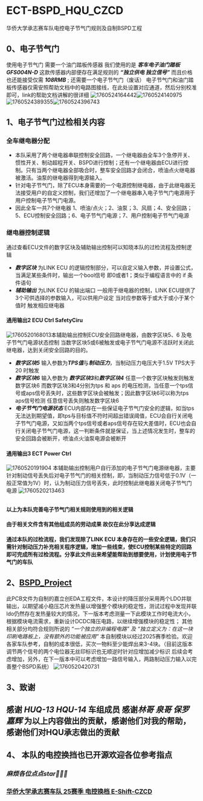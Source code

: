 # ECT-BSPD_HQU_CZCD

华侨大学承志赛车队电控电子节气门规则及自制BSPD工程

## 0、电子节气门

使用电子节气门 需要一个油门踏板传感器 我们使用的是 ***客车电子油门踏板GFS004N-D*** 这款传感器内部便存在满足规则的 ***“独立供电 独立信号”*** 而且价格也还能接受仅需 ***108RMB*** ;
还需要一个电子节气门（废话）
电子节气门和油门踏板传感器仅需安照帮助文档中的电路图接线，在此处设置对应通道，然后分别校准即可，link的帮助文档讲解的很详细
![1760524164442](images/README/1760524164442.png)![1760524140975](images/README/1760524140975.png)![1760524389355](images/README/1760524389355.png)![1760524396743](images/README/1760524396743.png)

## 1、电子节气门过检相关内容

### 全车继电器分配

* 本队采用了两个继电器串联控制安全回路，一个继电器由全车3个急停开关、惯性开关、制动超程开关、BSPD进行控制；还有一个继电器由ECU进行控制。只有当两个继电器全部吸合时，整车安全回路才会闭合，喷油点火继电器被激活。油泵的继电器得到电源输入。
* 针对电子节气门，除了ECU本身需要的一个电源控制继电器，由于此继电器无法接受用户的自定义控制，我们还增加了一个继电器串入电子节气门电源用于用户控制电子节气门电源。
* 因此全车一共7个继电器 1、喷油/点火；2、油泵；3、风扇；4、安全回路；5、ECU控制安全回路；6、电子节气门电源；7、用户控制电子节气门电源

### 继电器控制逻辑

通过查看ECU文件的数字区块及辅助输出控制可以知晓本队的过检流程及控制逻辑

* ***数字区块*** 为LINK ECU 的逻辑控制部分，可以自定义输入参数，并设置公式，当满足某些条件时，输出一个bool信号 即0或者1；类似于编程语言中的 if 条件语句
* ***辅助输出*** 为LINK ECU 的输出端口 一般用于继电器的控制，LINK ECU提供了 3个可供选择的参数输入，可以供用户设定 当对应参数等于或大于或小于某个值时 触发相应继电器

#### 通用输出2 ECU Ctrl SafetyCiru

![1760520168013](images/README/1760520168013.png)本辅助输出控制ECU安全回路继电器，由数字区块5、6 及电子节气门电源状态控制
当数字区块5或6被触发或电子节气门电源不活跃时关闭此继电器，达到关闭安全回路的目的。

* ***数字区块5*** 输入参数为***TPS值***与***制动压力***，当制动压力电压大于1.5V TPS大于20 时触发
* ***数字区块6*** 输入参数为 ***数字区块3***和***数字区块4*** 任意一个数字区块触发则触发数字区块6 而数字区块3和4分别为tps 和 aps 的电压检测，当任意一个tps信号或aps信号丢失时，这些数字区块会被触发；因此数字区块6可以称为tps aps信号检测 任意信号丢失则触发数字区块6
* ***电子节气门电源状态*** ECU内部存在一些保证电子节气门安全的逻辑，如当tps无法达到期望值，即tps与目标值不符时间超出错误阈值，ECU会自行关闭电子节气门电源，又如当两个tps信号或者aps信号存在较大差值时，ECU也会自行关闭电子节气门电源，这一判断条件就是保证，当上述情况发生时，整车的安全回路会被断开，喷油点火油泵电源会被断开

#### 通用输出3 ECT Power Ctrl

![1760520191904](images/README/1760520191904.png)
本辅助输出控制用户自行添加的电子节气门电源继电器，主要针对制动信号丢失后对电子节气门的相关控制，即，当制动压力信号低于0.1V（一般正常值为1V）时，认为制动压力信号丢失，此时控制此继电器关闭电子节气门电源
![1760520213463](images/README/1760520213463.png)

## 

#### 以上为本队完善电子节气门相关规则使用到的相关逻辑

#### 由于相关文件含有其他组成员的劳动成果 故仅在此分享达成逻辑

#### 通过本队的过检流程，我们发现除了LINK ECU 本身存在的一些安全逻辑，我们只需针对制动压力补充相关程序逻辑，增加一些线束，使ECU控制某些特定的回路即可完成所有过检流程。分享此文件出来希望能帮助到想要使用，计划使用电子节气门的车队

## 2、[BSPD_Project](https://github.com/Saturday-365/ECT-BSPD_HQU_CZCD/tree/main/BSPD_Project)

此PCB文件为自制的嘉立创EDA工程文件，本设计的降压部分采用两个LDO并联输出，以期望减小稳压芯片发热量以增强整个模块的稳定性，测试过程中发现并联ldo仍然存在发热量较大的情况，下一版本考虑测量一下此模块工作时电流大小，根据模块电流需求，重新设计DCDC降压电路，以继续增强模块的稳定性；
其他相关部分均符合规则所说的 *“一个独立的非编程电路” 及 “独立定义为：在这一块印刷电路板上，没有额外的功能被应用”* 本自制模块以经过2025赛季检验。欢迎各家车队参考，自制的成本很低，买次一物料至少能焊出来3-4块。（目前这版本调节两个信号的两个电位器无丝印标识也无顺逆时针对应增加减少标识 后续会考虑增加，另外，在下一版本中可以考虑增加一路信号输入，两路制动压力输入以完善整个BSPD系统）
![1760520420731](images/README/1760520420731.png)

## 3、致谢

## 感谢 ***HUQ-13*** ***HQU-14*** 车组成员 感谢***林哥 泉哥 保罗 嘉辉*** 为以上内容做出的贡献，感谢他们对我的帮助，感谢他们对HQU承志做出的贡献

## 4、 本队的电控换挡也已开源欢迎各位参考指点

### ***麻烦各位点点star🌟🌟🌟***

### [华侨大学承志赛车队 25赛季 电控换档 E-Shift-CZCD](https://github.com/Saturday-365/E-Shift-CZCD)

<!-- 
#### 四级标题  
##### 五级标题  
###### 六级标题 
二、编辑基本语法  
1、字体格式强调
 我们可以使用下面的方式给我们的文本添加强调的效果
*强调*  (示例：斜体)  
 _强调_  (示例：斜体)  
**加重强调**  (示例：粗体)  
 __加重强调__ (示例：粗体)  
***特别强调*** (示例：粗斜体)  
___特别强调___  (示例：粗斜体)  
2、代码  
`<hello world>`  
3、代码块高亮  
```
@Override
protected void onDestroy() {
    EventBus.getDefault().unregister(this);
    super.onDestroy();
}
```  
4、表格 （建议在表格前空一行，否则可能影响表格无法显示）
 
 表头  | 表头  | 表头
 ---- | ----- | ------  
 单元格内容  | 单元格内容 | 单元格内容 
 单元格内容  | 单元格内容 | 单元格内容  
 
5、其他引用
图片  

链接  
[链接名称](https://www.baidu.com/)  
6、列表 
1. 项目1  
2. 项目2  
3. 项目3  
   * 项目1 （一个*号会显示为一个黑点，注意⚠️有空格，否则直接显示为*项目1） 
   * 项目2   
 
7、换行（建议直接在前一行后面补两个空格）
直接回车不能换行，  
可以在上一行文本后面补两个空格，  
这样下一行的文本就换行了。
或者就是在两行文本直接加一个空行。
也能实现换行效果，不过这个行间距有点大。  
 
8、引用
> 第一行引用文字  
> 第二行引用文字  
———————————————— -->
